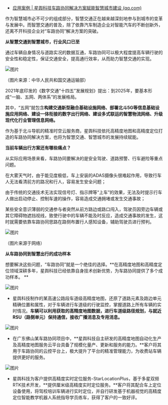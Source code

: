 - [应用案例 | 星舆科技车路协同解决方案赋能智慧城市建设 (qq.com)](https://mp.weixin.qq.com/s/Tm8m9NPZB7F8iiIHcse78Q)

作为智慧城市必不可少的组成部分，智慧交通正在越来越深刻地参与到城市的变革与发展中。而智慧交通的普及，除了依靠汽车制造企业对智能汽车的不断创新外，还离不开科技企业对“车路协同”解决方案的突破。

**从智慧交通到智慧城市，行业风口已至**

通过车辆自身情况与道路实况的数据互通，车路协同可以极大程度提高车辆行驶的安全性和稳定性，保证交通安全，提高通行效率，从而助力智慧交通的实现。

![图片](https://mmbiz.qpic.cn/mmbiz_png/ibzubcickswaUDQQjicSlXJsTc13kH2icQP4JdBxW0F8oF2pw3jGrsQ33HPS2lu1KJvicvz8Kj59eHOfIjUyeLnp1sw/640?wx_fmt=png&wxfrom=5&wx_lazy=1&wx_co=1)

（图片来源：中华人民共和国交通运输部）

2021年底印发的《数字交通“十四五”发展规划》提出：到2025年，要基本形成“一脑、五网、两体系”的发展格局。

其中，“五网”就包含**构建交通新型融合基础设施网络、部署北斗5G等信息基础设施应用网络、建设一体衔接的数字出行网络、建设多式联运的智慧物流网络、升级现代化行业管理信息网络。**

作为基于北斗导航的精准时空云服务商，星舆科技依托高精度地图和高精度定位打造的车路协同解决方案，也将为智慧交通、智慧城市的发展持续赋能。

**当前车辆出行方案还有哪些痛点？**

从实际应用场景来看，车路协同要解决的是安全驾驶、道路预警、行车避险等重点问题。

在大雾天气时，由于能见度极低，车上安装的ADAS摄像头很难起作用，导致行车人无法看清前方的路况和行人，容易发生安全问题；

由于传统的交通技术无法实现信号灯、指示牌等“上车”的效果，无法及时提示行车人做出启动停止、控制车速的操作，容易造成交通拥堵或发生交通事故；

某些安全意识薄弱的交通参与者突然从前方路边或路口闯入，驾驶员因旁边车辆或其它障碍物遮挡视线，致使行驶中的车辆不能及时反应，造成交通事故的发生，这时就需要依靠车路协同思路在路侧布置行人感知设备，辅助驾驶员进行预判。

![图片](https://mmbiz.qpic.cn/mmbiz_jpg/ibzubcickswaUDQQjicSlXJsTc13kH2icQP4vUeYjb8lnibRknTr83qXQb4pNnKBWhmfbuzqQLJpEXOK4FWJQMy6sCg/640?wx_fmt=jpeg&wxfrom=5&wx_lazy=1&wx_co=1)

（图片来源于网络）

**从车路协同到智慧出行的成功样本**

想要解决这些问题，“车路协同”就是一个绝佳的选择。**在高精度地图和高精度定位领域深耕多年，星舆科技已经依靠自身技术创新优势，为车路协同提供了多个成功样本。
**

![图片](https://mmbiz.qpic.cn/mmbiz_png/ibzubcickswaUDQQjicSlXJsTc13kH2icQP4anJicEZo17lQ39oljicicWWTPMLwPMOlUObK4BiabXd6xBOD3iannD5OO9A/640?wx_fmt=png&wxfrom=5&wx_lazy=1&wx_co=1)

- 星舆科技制作的某高速公路段车道级高精度地图，还原了道路元素及路边单元精确位置和属性，对于车辆进行车道级的行驶监控，掌握道路上所有车辆的实时情况。**车辆可以利用获取的高精度地图数据，进行车道级路径规划，与就近RSU（路侧单元）保持通信，接收广播消息及专用消息。**

![图片](https://mmbiz.qpic.cn/mmbiz_png/ibzubcickswaUDQQjicSlXJsTc13kH2icQP4MXDAT8hSLWq57wKIiaBzfSic3qAa1BcOfNn5icrHCia6u1Dh3ppDaplLBQ/640?wx_fmt=png&wxfrom=5&wx_lazy=1&wx_co=1)

- 在广东佛山某车路协同项目中，**星舆科技自主研发的高精度地图自动化生产及高精度地图服务云平台具备了规模化量产、更新和服务的能力。**客户将其用于车路协同的云控平台上，极大提升了平台的精准管理能力，为收费站车辆提供更好的服务。

![图片](https://mmbiz.qpic.cn/mmbiz_png/ibzubcickswaUDQQjicSlXJsTc13kH2icQP4DV1SuTibeD4GHwHHO9oPPWnpo6p6RnYZDu1EOcGtb1DKemB1geeygFA/640?wx_fmt=png&wxfrom=5&wx_lazy=1&wx_co=1)

- 星舆科技为客户提供高精度实时定位服务-StarLocationPlus，基于多星双频RTK技术开发，**提供厘米级高精度实时定位服务。**客户将其配合车上定位设备使用，将驾校培训车辆进行实时定位，并自行研发基于机器视觉的高精度定位智能教学机器人系统指导学员练车，获得了客户的一致好评。